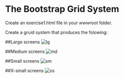 # The Bootstrap Grid System

Create an exercise1.html file in your _wwwroot_ folder.

Create a gruid system that produces the folowing:

##Large screens
![lg]()

##Medium screens
![md]()

##Small screens
![sm]()

##X-small screens
![xs]()
